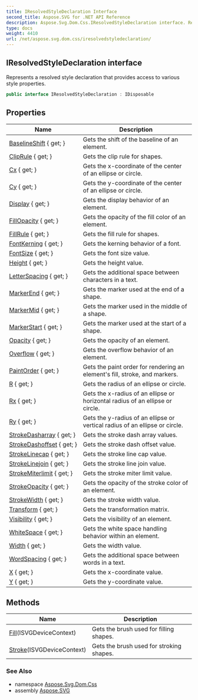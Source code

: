 ```yaml
---
title: IResolvedStyleDeclaration Interface
second_title: Aspose.SVG for .NET API Reference
description: Aspose.Svg.Dom.Css.IResolvedStyleDeclaration interface. Represents a resolved style declaration that provides access to various style properties
type: docs
weight: 4410
url: /net/aspose.svg.dom.css/iresolvedstyledeclaration/
---
```

## IResolvedStyleDeclaration interface

Represents a resolved style declaration that provides access to various style properties.

```csharp
public interface IResolvedStyleDeclaration : IDisposable
```

## Properties

| Name | Description |
| --- | --- |
| [BaselineShift](../../aspose.svg.dom.css/iresolvedstyledeclaration/baselineshift/) { get; } | Gets the shift of the baseline of an element. |
| [ClipRule](../../aspose.svg.dom.css/iresolvedstyledeclaration/cliprule/) { get; } | Gets the clip rule for shapes. |
| [Cx](../../aspose.svg.dom.css/iresolvedstyledeclaration/cx/) { get; } | Gets the x-coordinate of the center of an ellipse or circle. |
| [Cy](../../aspose.svg.dom.css/iresolvedstyledeclaration/cy/) { get; } | Gets the y-coordinate of the center of an ellipse or circle. |
| [Display](../../aspose.svg.dom.css/iresolvedstyledeclaration/display/) { get; } | Gets the display behavior of an element. |
| [FillOpacity](../../aspose.svg.dom.css/iresolvedstyledeclaration/fillopacity/) { get; } | Gets the opacity of the fill color of an element. |
| [FillRule](../../aspose.svg.dom.css/iresolvedstyledeclaration/fillrule/) { get; } | Gets the fill rule for shapes. |
| [FontKerning](../../aspose.svg.dom.css/iresolvedstyledeclaration/fontkerning/) { get; } | Gets the kerning behavior of a font. |
| [FontSize](../../aspose.svg.dom.css/iresolvedstyledeclaration/fontsize/) { get; } | Gets the font size value. |
| [Height](../../aspose.svg.dom.css/iresolvedstyledeclaration/height/) { get; } | Gets the height value. |
| [LetterSpacing](../../aspose.svg.dom.css/iresolvedstyledeclaration/letterspacing/) { get; } | Gets the additional space between characters in a text. |
| [MarkerEnd](../../aspose.svg.dom.css/iresolvedstyledeclaration/markerend/) { get; } | Gets the marker used at the end of a shape. |
| [MarkerMid](../../aspose.svg.dom.css/iresolvedstyledeclaration/markermid/) { get; } | Gets the marker used in the middle of a shape. |
| [MarkerStart](../../aspose.svg.dom.css/iresolvedstyledeclaration/markerstart/) { get; } | Gets the marker used at the start of a shape. |
| [Opacity](../../aspose.svg.dom.css/iresolvedstyledeclaration/opacity/) { get; } | Gets the opacity of an element. |
| [Overflow](../../aspose.svg.dom.css/iresolvedstyledeclaration/overflow/) { get; } | Gets the overflow behavior of an element. |
| [PaintOrder](../../aspose.svg.dom.css/iresolvedstyledeclaration/paintorder/) { get; } | Gets the paint order for rendering an element's fill, stroke, and markers. |
| [R](../../aspose.svg.dom.css/iresolvedstyledeclaration/r/) { get; } | Gets the radius of an ellipse or circle. |
| [Rx](../../aspose.svg.dom.css/iresolvedstyledeclaration/rx/) { get; } | Gets the x-radius of an ellipse or horizontal radius of an ellipse or circle. |
| [Ry](../../aspose.svg.dom.css/iresolvedstyledeclaration/ry/) { get; } | Gets the y-radius of an ellipse or vertical radius of an ellipse or circle. |
| [StrokeDasharray](../../aspose.svg.dom.css/iresolvedstyledeclaration/strokedasharray/) { get; } | Gets the stroke dash array values. |
| [StrokeDashoffset](../../aspose.svg.dom.css/iresolvedstyledeclaration/strokedashoffset/) { get; } | Gets the stroke dash offset value. |
| [StrokeLinecap](../../aspose.svg.dom.css/iresolvedstyledeclaration/strokelinecap/) { get; } | Gets the stroke line cap value. |
| [StrokeLinejoin](../../aspose.svg.dom.css/iresolvedstyledeclaration/strokelinejoin/) { get; } | Gets the stroke line join value. |
| [StrokeMiterlimit](../../aspose.svg.dom.css/iresolvedstyledeclaration/strokemiterlimit/) { get; } | Gets the stroke miter limit value. |
| [StrokeOpacity](../../aspose.svg.dom.css/iresolvedstyledeclaration/strokeopacity/) { get; } | Gets the opacity of the stroke color of an element. |
| [StrokeWidth](../../aspose.svg.dom.css/iresolvedstyledeclaration/strokewidth/) { get; } | Gets the stroke width value. |
| [Transform](../../aspose.svg.dom.css/iresolvedstyledeclaration/transform/) { get; } | Gets the transformation matrix. |
| [Visibility](../../aspose.svg.dom.css/iresolvedstyledeclaration/visibility/) { get; } | Gets the visibility of an element. |
| [WhiteSpace](../../aspose.svg.dom.css/iresolvedstyledeclaration/whitespace/) { get; } | Gets the white space handling behavior within an element. |
| [Width](../../aspose.svg.dom.css/iresolvedstyledeclaration/width/) { get; } | Gets the width value. |
| [WordSpacing](../../aspose.svg.dom.css/iresolvedstyledeclaration/wordspacing/) { get; } | Gets the additional space between words in a text. |
| [X](../../aspose.svg.dom.css/iresolvedstyledeclaration/x/) { get; } | Gets the x-coordinate value. |
| [Y](../../aspose.svg.dom.css/iresolvedstyledeclaration/y/) { get; } | Gets the y-coordinate value. |

## Methods

| Name | Description |
| --- | --- |
| [Fill](../../aspose.svg.dom.css/iresolvedstyledeclaration/fill/)(ISVGDeviceContext) | Gets the brush used for filling shapes. |
| [Stroke](../../aspose.svg.dom.css/iresolvedstyledeclaration/stroke/)(ISVGDeviceContext) | Gets the brush used for stroking shapes. |

### See Also

* namespace [Aspose.Svg.Dom.Css](../../aspose.svg.dom.css/)
* assembly [Aspose.SVG](../../)
